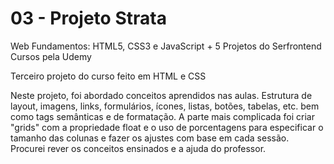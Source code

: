 # 03 - Projeto Strata

Web Fundamentos: HTML5, CSS3 e JavaScript + 5 Projetos do Serfrontend Cursos pela Udemy

Terceiro projeto do curso feito em HTML e CSS

Neste projeto, foi abordado conceitos aprendidos nas aulas. Estrutura de layout, imagens, links, formulários, ícones, listas, botões, tabelas, etc. bem como tags semânticas e de formatação. A parte mais complicada foi criar "grids" com a propriedade float e o uso de porcentagens para especificar o tamanho das colunas e fazer os ajustes com base em cada sessão. Procurei rever os conceitos ensinados e a ajuda do professor.


